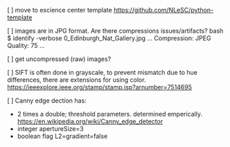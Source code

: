 [ ] move to escience center template https://github.com/NLeSC/python-template

[ ] images are in JPG format. Are there compressions issues/artifacts?
 bash $ identify -verbose 0_Edinburgh_Nat_Gallery.jpg
  ...
  Compression: JPEG
  Quality: 75
  ...

[ ] get uncompressed (raw) images?

[ ] SIFT is often done in grayscale, to prevent mismatch due to hue differences, there are extensions for using color.
 https://ieeexplore.ieee.org/stamp/stamp.jsp?arnumber=7514695


[ ] Canny edge dection has:
 * 2 times a double; threshold parameters. determined emperically. https://en.wikipedia.org/wiki/Canny_edge_detector
 * integer apertureSize=3
 * boolean flag L2=gradient=false
